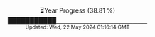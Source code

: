 <p align="center">
⏳Year Progress (38.81 %) <br>
███████████▁▁▁▁▁▁▁▁▁▁▁▁▁▁▁▁▁▁▁ <br>
<sub>Updated: Wed, 22 May 2024 01:16:14 GMT</sub>
</p>

